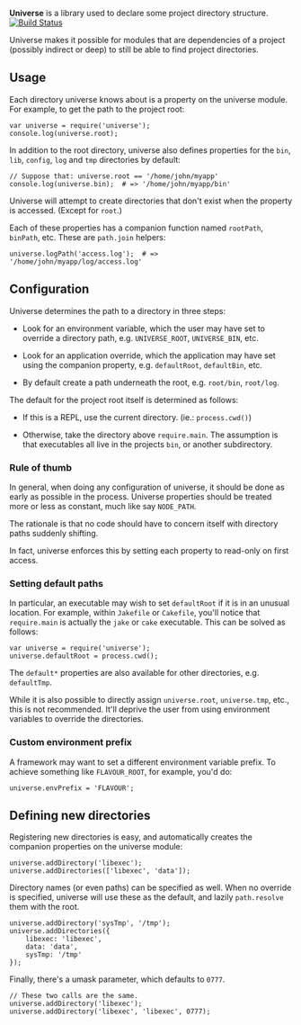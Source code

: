 **Universe** is a library used to declare some project directory structure. [![Build Status](https://secure.travis-ci.org/Two-Screen/universe.png)](http://travis-ci.org/Two-Screen/universe)

Universe makes it possible for modules that are dependencies of a project 
(possibly indirect or deep) to still be able to find project directories.

## Usage

Each directory universe knows about is a property on the universe module. For
example, to get the path to the project root:

    var universe = require('universe');
    console.log(universe.root);

In addition to the root directory, universe also defines properties for the
`bin`, `lib`, `config`, `log` and `tmp` directories by default:

    // Suppose that: universe.root == '/home/john/myapp'
    console.log(universe.bin);  # => '/home/john/myapp/bin'

Universe will attempt to create directories that don't exist when the property
is accessed. (Except for `root`.)

Each of these properties has a companion function named `rootPath`, `binPath`,
etc. These are `path.join` helpers:

    universe.logPath('access.log');  # => '/home/john/myapp/log/access.log'

## Configuration

Universe determines the path to a directory in three steps:

 - Look for an environment variable, which the user may have set to override
   a directory path, e.g. `UNIVERSE_ROOT`, `UNIVERSE_BIN`, etc.

 - Look for an application override, which the application may have set using
   the companion property, e.g. `defaultRoot`, `defaultBin`, etc.

 - By default create a path underneath the root, e.g. `root/bin`, `root/log`.

The default for the project root itself is determined as follows:

 - If this is a REPL, use the current directory. (ie.: `process.cwd()`)

 - Otherwise, take the directory above `require.main`. The assumption is that
   executables all live in the projects `bin`, or another subdirectory.

### Rule of thumb

In general, when doing any configuration of universe, it should be done as
early as possible in the process. Universe properties should be treated more
or less as constant, much like say `NODE_PATH`.

The rationale is that no code should have to concern itself with directory
paths suddenly shifting.

In fact, universe enforces this by setting each property to read-only on first
access.

### Setting default paths

In particular, an executable may wish to set `defaultRoot` if it is in an
unusual location. For example, within `Jakefile` or `Cakefile`, you'll notice
that `require.main` is actually the `jake` or `cake` executable. This can be
solved as follows:

    var universe = require('universe');
    universe.defaultRoot = process.cwd();

The `default*` properties are also available for other directories, e.g.
`defaultTmp`.

While it is also possible to directly assign `universe.root`, `universe.tmp`,
etc., this is not recommended. It'll deprive the user from using environment
variables to override the directories.

### Custom environment prefix

A framework may want to set a different environment variable prefix. To
achieve something like `FLAVOUR_ROOT`, for example, you'd do:

    universe.envPrefix = 'FLAVOUR';

## Defining new directories

Registering new directories is easy, and automatically creates the companion
properties on the universe module:

    universe.addDirectory('libexec');
    universe.addDirectories(['libexec', 'data']);

Directory names (or even paths) can be specified as well. When no override is
specified, universe will use these as the default, and lazily `path.resolve`
them with the root.

    universe.addDirectory('sysTmp', '/tmp');
    universe.addDirectories({
        libexec: 'libexec',
        data: 'data',
        sysTmp: '/tmp'
    });

Finally, there's a umask parameter, which defaults to `0777`.

    // These two calls are the same.
    universe.addDirectory('libexec');
    universe.addDirectory('libexec', 'libexec', 0777);
